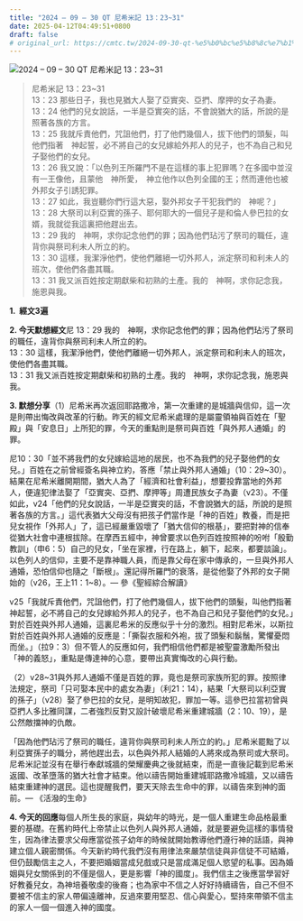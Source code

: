 ```yaml
---
title: "2024 – 09 – 30 QT 尼希米記 13：23~31"
date: 2025-04-12T04:49:51+0800
draft: false
# original_url: https://cmtc.tw/2024-09-30-qt-%e5%b0%bc%e5%b8%8c%e7%b1%b3%e8%a8%98-13%ef%bc%9a2331
---
```


![2024 – 09 – 30 QT 尼希米記 13：23~31](/images/qt.jpg  "2024 – 09 – 30 QT 尼希米記 13：23~31")

> 尼希米記 13：23~31  
> 13：23 那些日子，我也見猶大人娶了亞實突、亞捫、摩押的女子為妻。  
> 13：24 他們的兒女說話，一半是亞實突的話，不會說猶大的話，所說的是照著各族的方言。  
> 13：25 我就斥責他們，咒詛他們，打了他們幾個人，拔下他們的頭髮，叫他們指著　神起誓，必不將自己的女兒嫁給外邦人的兒子，也不為自己和兒子娶他們的女兒。  
> 13：26 我又說：「以色列王所羅門不是在這樣的事上犯罪嗎？在多國中並沒有一王像他，且蒙他　神所愛，　神立他作以色列全國的王；然而連他也被外邦女子引誘犯罪。  
> 13：27 如此，我豈聽你們行這大惡，娶外邦女子干犯我們的　神呢？」  
> 13：28 大祭司以利亞實的孫子、耶何耶大的一個兒子是和倫人參巴拉的女婿，我就從我這裏把他趕出去。  
> 13：29 我的　神啊，求你記念他們的罪；因為他們玷污了祭司的職任，違背你與祭司利未人所立的約。  
> 13：30 這樣，我潔淨他們，使他們離絕一切外邦人，派定祭司和利未人的班次，使他們各盡其職。  
> 13：31 我又派百姓按定期獻柴和初熟的土產。我的　神啊，求你記念我，施恩與我。

**1.  經文3遍**

**2. 今天默想經文**尼 13：29 我的　神啊，求你記念他們的罪；因為他們玷污了祭司的職任，違背你與祭司利未人所立的約。  
13：30 這樣，我潔淨他們，使他們離絕一切外邦人，派定祭司和利未人的班次，使他們各盡其職。  
13：31 我又派百姓按定期獻柴和初熟的土產。我的　神啊，求你記念我，施恩與我。

**3. 默想分享**（1）尼希米再次返回耶路撒冷，第一次重建的是城牆與信仰，這一次是則帶出悔改與改革的行動。昨天的經文尼希米處理的是屬靈領袖與百姓在「聖殿」與「安息日」上所犯的罪，今天的重點則是祭司與百姓「與外邦人通婚」的罪。

尼10：30「並不將我們的女兒嫁給這地的居民，也不為我們的兒子娶他們的女兒。」百姓在之前曾經簽名與神立約，答應「禁止與外邦人通婚」（10：29~30）。結果在尼希米離開期間，猶大人為了「經濟和社會利益」，想要投靠當地的外邦人，便違犯律法娶了「亞實突、亞捫、摩押等」周遭民族女子為妻（v23）。不僅如此，v24「他們的兒女說話，一半是亞實突的話，不會說猶大的話，所說的是照著各族的方言。」這代表猶大父母沒有把孩子們當作是「神的百姓」教養，而是把兒女視作「外邦人」了，這已經嚴重毀壞了「猶大信仰的根基」，要把對神的信奉從猶大社會中連根拔除。在摩西五經中，神曾要求以色列百姓按照神的吩咐「殷勤教訓」（申6：5）自己的兒女，「坐在家裡，行在路上，躺下，起來，都要談論」。以色列人的信仰，主要不是靠神職人員，而是靠父母在家中傳承的，一旦與外邦人通婚，恐怕信仰也隨之「斷根」。還記得所羅門的衰落，是從他娶了外邦的女子開始的（v26，王上11：1~8）。— 參《聖經綜合解讀》

v25「我就斥責他們，咒詛他們，打了他們幾個人，拔下他們的頭髮，叫他們指著 神起誓，必不將自己的女兒嫁給外邦人的兒子，也不為自己和兒子娶他們的女兒。」對於百姓與外邦人通婚，這裏尼希米的反應似乎十分的激烈。相對尼希米，以斯拉對於百姓與外邦人通婚的反應是：「撕裂衣服和外袍，拔了頭髮和鬍鬚，驚懼憂悶而坐。」（拉9：3）但不管人的反應如何，我們相信他們都是被聖靈激勵所發出「神的義怒」，重點是傳達神的心意，要帶出真實悔改的心與行動。

（2）v28~31與外邦人通婚不僅是百姓的罪，竟也是祭司家族所犯的罪。按照律法規定，祭司「只可娶本民中的處女為妻」（利21：14），結果「大祭司以利亞實的孫子」（v28）娶了參巴拉的女兒，是明知故犯，罪加一等。這參巴拉當初曾與亞捫人多比雅同謀，二者強烈反對又設計破壞尼希米重建城牆（2：10、19），是公然敵擋神的仇敵。

「因為他們玷污了祭司的職任，違背你與祭司利未人所立的約。」尼希米罷黜了以利亞實孫子的職分，將他趕出去，以色與外邦人結婚的人將來成為祭司或大祭司。尼希米記並沒有在舉行奉獻城牆的榮耀慶典之後就結束，而是一直後記載到尼希米返國、改革墮落的猶大社會才結束。他以禱告開始重建城耶路撒冷城牆，又以禱告結束重建神的選民。這也提醒我們，要天天除去生命中的罪，以禱告來到神的面前。— 《活潑的生命》

**4. 今天的回應**每個人所生長的家庭，與幼年的時光，是一個人重建生命品格最重要的基礎。在舊約時代上帝禁止以色列人與外邦人通婚，就是要避免這樣的事情發生，因為律法要求父母應當從孩子幼年的時候就開始教導他們遵行神的話語，與神建立個人親密關係。今天新約時代我們沒有用律法來嚴禁信徒與非信徒不可結婚，但仍鼓勵信主之人，不要把婚姻當成兒戲或只是當成滿足個人慾望的私事。因為婚姻與兒女關係到的不僅是個人，更是影響「神的國度」。我們信主之後應當學習好好教養兒女，為神培養敬虔的後裔；也為家中不信之人好好持續禱告，自己不但不要被不信主的家人帶偏遠離神，反過來要用堅忍、信心與愛心，堅持來帶領不信主的家人一個一個進入神的國度。